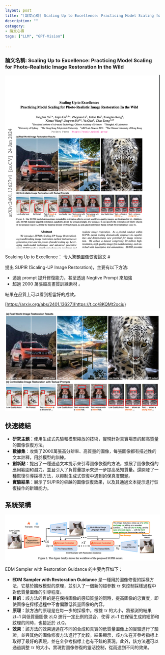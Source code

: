 ```yaml
---
layout: post
title: "[論文心得] Scaling Up to Excellence: Practicing Model Scaling for Photo-Realistic Image Restoration In the Wild"
description: ""
category: 
- 論文心得
tags: ["LLM", "GPT-Vision"]

---
```


### 論文名稱: Scaling Up to Excellence: Practicing Model Scaling for Photo-Realistic Image Restoration In the Wild

![image-20240126105037706](../images/2022/image-20240126105037706.png)



Scaleing Up to Excellence： 令人驚艷圖像恢復論文 # 

提出 SUPIR (Scaling-UP Image Restoration)，主要有以下方法: 

- 透過 prompt 提升修復能力，甚至透過 Negtive Prompt 來加強
-  超過 2000 萬張超高畫質訓練素材 。 

結果在品質上可以看到相當好的成效。

[https://arxiv.org/abs/2401.13627](https://t.co/8KQMt2ociu)

![image-20240126105147093](../images/2022/image-20240126105147093.png)

## 快速總結

- **研究主題**：使用生成式先驗和模型縮放的技術，實現針對真實場景的超高質量的圖像恢復方法。
- **數據集**：收集了2000萬張高分辨率、高質量的圖像，每張圖像都有描述性的文本註釋，用於模型的訓練。
- **創新點**：提出了一種通過文本提示來引導圖像恢復的方法，擴展了圖像恢復的應用範圍和潛力。並且引入了負質量提示來進一步提高感知質量。還開發了一種恢復引導採樣方法，以抑制生成式恢復中遇到的保真度問題。
- **實驗結果**：展示了SUPIR的卓越的圖像恢復效果，以及其通過文本提示進行恢復操作的新穎能力。



## 系統架構

![image-20240126105141343](../images/2022/image-20240126105141343.png)

 EDM Sampler with Restoration Guidance 的主要內容如下：

- **EDM Sampler with Restoration Guidance** 是一種用於圖像修復的採樣方法，它基於擴散模型的原理，並引入了一個新的超參數 τr 來控制採樣過程中對低質量圖像的引導程度。
- **目的**：該方法的目的是在保持圖像的感知質量的同時，提高圖像的忠實度，即使圖像在採樣過程中不會偏離低質量圖像的內容。
- **原理**：該方法的原理是在每一步的採樣中，根據 τr 的大小，將預測的結果 zt−1 與低質量圖像 zLQ 進行一定比例的混合，使得 zt−1 在保留生成的細節和紋理的同時，也接近於 zLQ。
- **效果**：該方法的效果通過在不同的合成和真實的低質量圖像上的實驗進行了驗證，並與其他的圖像修復方法進行了比較。結果顯示，該方法在非參考指標上取得了最好的表現，並在全參考指標上也有不錯的表現。此外，該方法還可以通過調整 τr 的大小，實現對圖像修復的靈活控制，從而達到不同的效果。
